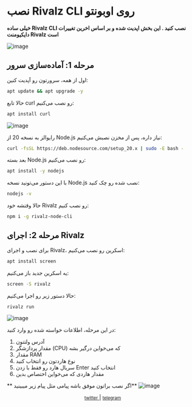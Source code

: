 # نصب Rivalz CLI روی اوبونتو
**خیلی ساده Rivalz CLI نصب کنید . این بخش اپدیت شده و بر اساس اخرین تغییرات دایکیومنت Rivalz است**

![image](https://github.com/xONEIROS/Rivalz-CLI/assets/174752031/fa384f7d-3fcc-45a0-b940-c75ffa70c089)



## مرحله 1: آماده‌سازی سرور

اول از همه، سرورتون رو آپدیت کنین:

```bash
apt update && apt upgrade -y
```

حالا تابع curl رو نصب می‌کنیم:

```bash
apt install curl
```
![image](https://github.com/xONEIROS/Rivalz-CLI/assets/174752031/5156f5b3-e96d-417a-ae82-08e0346f9e9f)

رایوالز به نسخه 20 از Node.js نیاز داره، پس از مخزن نصبش می‌کنیم:

```bash
curl -fsSL https://deb.nodesource.com/setup_20.x | sudo -E bash -
```

بعد بسته Node.js رو نصب می‌کنیم:

```bash
apt install -y nodejs
```

با این دستور می‌تونید نسخه Node.js نصب شده رو چک کنید:

```bash
nodejs -v
```

حالا وقتشه خود Rivalz رو نصب کنیم:

```bash
npm i -g rivalz-node-cli
```

## مرحله 2: اجرای Rivalz

برای نصب و اجرای Rivalz، اسکرین رو نصب می‌کنیم:

```bash
apt install screen
```

یه اسکرین جدید باز می‌کنیم:

```bash
screen -S rivalz
```

حالا دستور زیر رو اجرا می‌کنیم:

```bash
rivalz run
```
![image](https://github.com/xONEIROS/Rivalz-CLI/assets/174752031/c9de2510-ab6e-4e6f-81a5-0072cb788131)


در این مرحله، اطلاعات خواسته شده رو وارد کنید:
1. آدرس ولتتون
2. مقدار پردازشگر (CPU) که می‌خواین درگیر بشه
3. مقدار RAM
4. نوع هاردتون رو انتخاب کنید
5. سریال هارد رو فقط با زدن Enter انتخاب کنید
6. مقدار هاردی که می‌خواین اختصاص بدین

** اگر نصب براتون موفق باشه پیامی مثل پیام زیر میبینید**
![image](https://github.com/xONEIROS/Rivalz-CLI/assets/174752031/6475bd17-c4e3-415c-99bb-9e3f609029e3)


<div align="center">
    <p>
        <a href="Https://x.com/0xOneiros">
            <small>twitter</small>  
        </a>
        | 
        <a href="Https://t.me/xOneiros">
            <small>telegram</small>  
        </a>
    </p>
</div>
